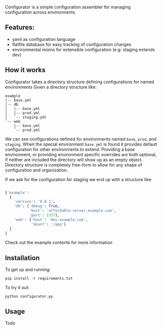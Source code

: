 Configurator is a simple configuration assembler for managing configuration across environments. 

## Features:

  - yaml as configuration language
  - flatfile database for easy tracking of configuration changes
  - environmental mixins for extensible configuration (e.g: staging extends dev)

## How it works

Configurator takes a directory structure defining configurations for named environments Given a directory structure like:

    example
    |-- base.yml
    |-- db
    |   |-- base.yml
    |   |-- prod.yml
    |   `-- staging.yml
    `-- web
        |-- base.yml
        `-- prod.yml

We can see configurations defined for environments named `base`, `prod`, and `staging`.
When the special environment `base.yml` is found it provides default configuration for other environments to extend.
Providing a base environment, or providing environment specific overrides are both optional, if neither are included the directory will show up as an empty object.
Directory structure is completely free-form to allow for any shape of configuration and organization.

If we ask for the configuration for staging we end up with a structure like:

```python

{'example': 
  {
    'version': '0.0.1',
    'db': {'debug': True,
           'host': 'affordable-server.example.com',
           'port': 1337},
    'web': {'host': 'dev.example.com',
            'mount': '/app'}
  }
}

```

Check out the example contents for more information

## Installation
To get up and running:

    pip install -r requirements.txt

To try it out:

    python configurator.py

## Usage

Todo
